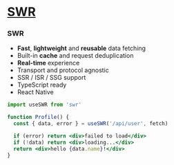 # [SWR](https://swr.vercel.app/)

### SWR

- **Fast**, **lightweight** and **reusable** data fetching
- Built-in **cache** and request deduplication
- **Real-time** experience
- Transport and protocol agnostic
- SSR / ISR / SSG support
- TypeScript ready
- React Native

```jsx
import useSWR from 'swr'

function Profile() {
  const { data, error } = useSWR('/api/user', fetch)

  if (error) return <div>failed to load</div>
  if (!data) return <div>loading...</div>
  return <div>hello {data.name}!</div>
}
```

